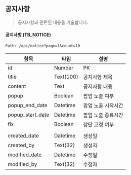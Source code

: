 ## 공지사항
> 공지사항과 관련된 내용을 기술합니다.


#### 공지사항 (TB_NOTICE)
```
Path: /api/notice?page=1&count=10
```

| 항목              | 타입       | 설명                                                      |
| ----------------- | ---------- | --------------------------------------------------------- |
| id                | Number     | PK                                                        |
|title|Text(100)|공지사항 제목|
|content|Text|공지사항 내용|
|popup|Boolean|팝업 노출 여부|
|popup_end_date|Datetime|팝업 노출 시작시간|
|popup_start_date|Datetime|팝업 노출 종료시간|
|fix|Boolean|상단 고정 여부|
||||
| created_date      | Datetime   | 생성일                                                    |
| created_by        | Text(32)   | 생성자                                                    |
| modified_date     | Datetime   | 수정일                                                    |
| modified_by       | Text(32)   | 수정자                                                    |

